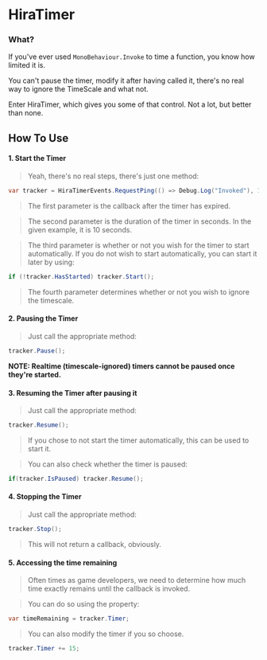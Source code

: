 ﻿# HiraTimer

### What?

If you've ever used ``MonoBehaviour.Invoke`` to time a function, you know how limited it is.

You can't pause the timer, modify it after having called it, there's no real way to ignore the TimeScale and what not.

Enter HiraTimer, which gives you some of that control. Not a lot, but better than none.

## How To Use

#### 1. Start the Timer

> Yeah, there's no real steps, there's just one method:
```c#
var tracker = HiraTimerEvents.RequestPing(() => Debug.Log("Invoked"), 10, true, false);
```

> The first parameter is the callback after the timer has expired.

> The second parameter is the duration of the timer in seconds. In the given example, it is 10 seconds.

> The third parameter is whether or not you wish for the timer to start automatically.
> If you do not wish to start automatically, you can start it later by using:
```c#
if (!tracker.HasStarted) tracker.Start();
```

> The fourth parameter determines whether or not you wish to ignore the timescale.

#### 2. Pausing the Timer

> Just call the appropriate method:
```c#
tracker.Pause();
```

**NOTE: Realtime (timescale-ignored) timers cannot be paused once they're started.**

#### 3. Resuming the Timer after pausing it

> Just call the appropriate method:
```c#
tracker.Resume();
```

> If you chose to not start the timer automatically, this can be used to start it.

> You can also check whether the timer is paused:
```c#
if(tracker.IsPaused) tracker.Resume();
```

#### 4. Stopping the Timer

> Just call the appropriate method:
```c#
tracker.Stop();
```

> This will not return a callback, obviously.

#### 5. Accessing the time remaining

> Often times as game developers, we need to determine how much time exactly remains until the callback is invoked.

> You can do so using the property:
```c#
var timeRemaining = tracker.Timer;
``` 

> You can also modify the timer if you so choose.
```c#
tracker.Timer += 15;
```